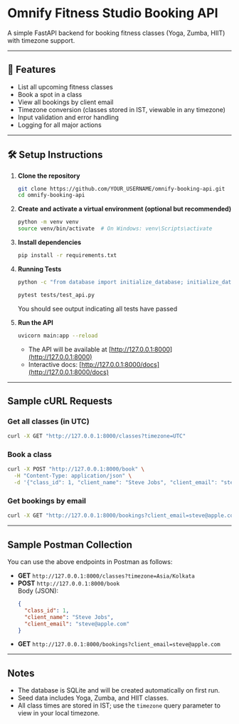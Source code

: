 # Omnify Fitness Studio Booking API

A simple FastAPI backend for booking fitness classes (Yoga, Zumba, HIIT) with timezone support.

---

## 🚀 Features

- List all upcoming fitness classes
- Book a spot in a class
- View all bookings by client email
- Timezone conversion (classes stored in IST, viewable in any timezone)
- Input validation and error handling
- Logging for all major actions

---

## 🛠️ Setup Instructions

1. **Clone the repository**
   ```sh
   git clone https://github.com/YOUR_USERNAME/omnify-booking-api.git
   cd omnify-booking-api
   ```

2. **Create and activate a virtual environment (optional but recommended)**
   ```sh
   python -m venv venv
   source venv/bin/activate  # On Windows: venv\Scripts\activate
   ```

3. **Install dependencies**
   ```sh
   pip install -r requirements.txt
   ```

4. **Running Tests**
   ```sh
   python -c "from database import initialize_database; initialize_database()"
   ```
   
   ```sh
   pytest tests/test_api.py
   ```
   You should see output indicating all tests have passed

6. **Run the API**
   ```sh
   uvicorn main:app --reload
   ```
   - The API will be available at [http://127.0.0.1:8000](http://127.0.0.1:8000)
   - Interactive docs: [http://127.0.0.1:8000/docs](http://127.0.0.1:8000/docs)

---

## Sample cURL Requests

### Get all classes (in UTC)
```sh
curl -X GET "http://127.0.0.1:8000/classes?timezone=UTC"
```

### Book a class
```sh
curl -X POST "http://127.0.0.1:8000/book" \
  -H "Content-Type: application/json" \
  -d '{"class_id": 1, "client_name": "Steve Jobs", "client_email": "steve@apple.com"}'
```

### Get bookings by email
```sh
curl -X GET "http://127.0.0.1:8000/bookings?client_email=steve@apple.com"
```

---

## Sample Postman Collection

You can use the above endpoints in Postman as follows:

- **GET** `http://127.0.0.1:8000/classes?timezone=Asia/Kolkata`
- **POST** `http://127.0.0.1:8000/book`  
  Body (JSON):
  ```json
  {
    "class_id": 1,
    "client_name": "Steve Jobs",
    "client_email": "steve@apple.com"
  }
  ```
- **GET** `http://127.0.0.1:8000/bookings?client_email=steve@apple.com`

---

## Notes

- The database is SQLite and will be created automatically on first run.
- Seed data includes Yoga, Zumba, and HIIT classes.
- All class times are stored in IST; use the `timezone` query parameter to view in your local timezone.

